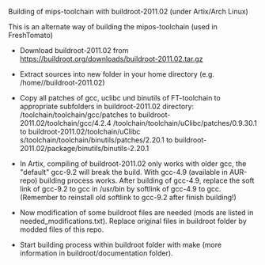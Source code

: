 Building of mips-toolchain with buildroot-2011.02 (under Artix/Arch Linux)

This is an alternate way of building the mipos-toolchain (used in FreshTomato)

- Download buildroot-2011.02 from https://buildroot.org/downloads/buildroot-2011.02.tar.gz
- Extract sources into new folder in your home directory (e.g. /home/<username>/buildroot-2011.02)
- Copy all patches of gcc, uclibc und binutils of FT-toolchain to appropriate subfolders in buildroot-2011.02 directory:
	<your-path-to-your-local-FT-repo>/toolchain/toolchain/gcc/patches to buildroot-2011.02/toolchain/gcc/4.2.4
	<your-path-to-your-local-FT-repo>/toolchain/toolchain/uClibc/patches/0.9.30.1 to buildroot-2011.02/toolchain/uClibc
	<your-path-to-your-local-FT-repo>s/toolchain/toolchain/binutils/patches/2.20.1 to buildroot-2011.02/package/binutils/binutils-2.20.1
  
- In Artix, compiling of buildroot-2011.02 only works with older gcc, the "default" gcc-9.2 will break the build.
  With gcc-4.9 (available in AUR-repo) building process works. 
  After building of gcc-4.9, replace the soft link of gcc-9.2 to gcc in /usr/bin by softlink of gcc-4.9 to gcc.
  (Remember to reinstall old softlink to gcc-9.2 after finish building!) 
- Now modification of some buildroot files are needed (mods are listed in needed_modifications.txt). Replace original files in buildroot folder by modded files of this repo. 
- Start building process within buildroot folder with make (more information in buildroot/documentation folder).

